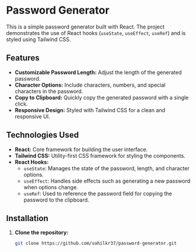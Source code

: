# Password Generator

This is a simple password generator built with React. The project demonstrates the use of React hooks (`useState`, `useEffect`, `useRef`) and is styled using Tailwind CSS.

## Features

- **Customizable Password Length:** Adjust the length of the generated password.
- **Character Options:** Include characters, numbers, and special characters in the password.
- **Copy to Clipboard:** Quickly copy the generated password with a single click.
- **Responsive Design:** Styled with Tailwind CSS for a clean and responsive UI.

## Technologies Used

- **React:** Core framework for building the user interface.
- **Tailwind CSS:** Utility-first CSS framework for styling the components.
- **React Hooks:**
  - `useState`: Manages the state of the password, length, and character options.
  - `useEffect`: Handles side effects such as generating a new password when options change.
  - `useRef`: Used to reference the password field for copying the password to the clipboard.

## Installation

1. **Clone the repository:**
   ```bash
   git clone https://github.com/sahilkr37/password-generator.git

